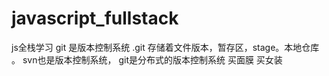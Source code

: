 # javascript_fullstack
js全栈学习
git 是版本控制系统
.git 存储着文件版本，暂存区，stage。本地仓库 。
svn也是版本控制系统，
git是分布式的版本控制系统
 买面膜
 买女装
